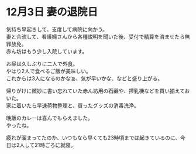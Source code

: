 # 12月3日 妻の退院日

気持ち早起きして、支度して病院に向かう。  
妻と合流して、看護婦さんから各種説明を聞いた後、受付で精算を済ませたら無罪放免。  
赤ん坊はもう少し入院しています。

お昼は久しぶりに二人で外食。  
やはり2人で食べるご飯が美味しい。  
これからは3人になるのかなぁ、気が早いかな、などと盛り上がる。

帰りがけに微妙に書い忘れていた赤ん坊用の石鹸や、搾乳機などを買い揃えておいた。  
家に着いたら早速荷物整理と、買ったグッズの消毒洗浄。

晩飯のカレーは喜んでもらえました。  
やったね。

疲れが溜まってたのか、いつもなら早くても23時頃までは起きているのに、今日は2人して21時ごろに就寝。
